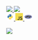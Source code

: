 

<p align="left"> 
      <a href="https://github.com/zcxw-code">
            <img src="https://readme-typing-svg.demolab.com?font=&duration=1&pause=1000&color=F7F7F7&width=100&lines=sh-3.2%23"  />
            <img src="https://readme-typing-svg.demolab.com?font=&duration=5000&pause=1000&color=F7F7F7&lines=github+profile+-u+%22zcxw-code%22"  />
          <br/>
            <img height="20" alt="python" src="https://raw.githubusercontent.com/github/explore/80688e429a7d4ef2fca1e82350fe8e3517d3494d/topics/python/python.png"/>
            <img height="20" alt="javascript" src="https://raw.githubusercontent.com/github/explore/80688e429a7d4ef2fca1e82350fe8e3517d3494d/topics/javascript/javascript.png"/>
            <img height="20" alt="php" src="https://raw.githubusercontent.com/github/explore/80688e429a7d4ef2fca1e82350fe8e3517d3494d/topics/php/php.png"/>
          <br/>
<!--             <img src="https://github-readme-stats.vercel.app/api?username=zcxw-code&show_icons=true&theme=gotham" />
          <br/>
            <img src="https://github-readme-stats.vercel.app/api/top-langs/?username=zcxw-code&layout=compact&theme=gotham" /> -->
          <br/>
            <img src="https://profile-counter.glitch.me/zcxw-code/count.svg" />

      
</p>
